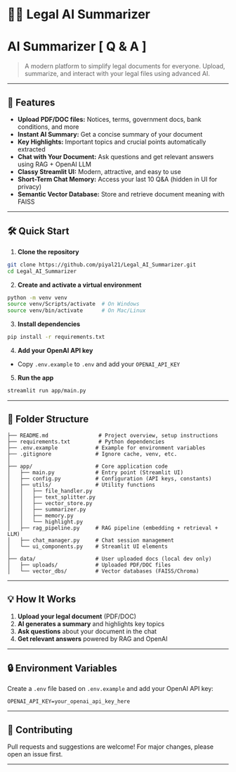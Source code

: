 
# 🧑‍⚖️ Legal AI Summarizer
# AI Summarizer [ Q & A ]

> A modern platform to simplify legal documents for everyone. Upload, summarize, and interact with your legal files using advanced AI.

---

## 🚀 Features

- **Upload PDF/DOC files:** Notices, terms, government docs, bank conditions, and more
- **Instant AI Summary:** Get a concise summary of your document
- **Key Highlights:** Important topics and crucial points automatically extracted
- **Chat with Your Document:** Ask questions and get relevant answers using RAG + OpenAI LLM
- **Classy Streamlit UI:** Modern, attractive, and easy to use
- **Short-Term Chat Memory:** Access your last 10 Q&A (hidden in UI for privacy)
- **Semantic Vector Database:** Store and retrieve document meaning with FAISS

---

## 🛠️ Quick Start

1. **Clone the repository**

```bash
git clone https://github.com/piyal21/Legal_AI_Summarizer.git
cd Legal_AI_Summarizer
```

2. **Create and activate a virtual environment**

```bash
python -m venv venv
source venv/Scripts/activate  # On Windows
source venv/bin/activate      # On Mac/Linux
```

3. **Install dependencies**

```bash
pip install -r requirements.txt
```

4. **Add your OpenAI API key**

- Copy `.env.example` to `.env` and add your `OPENAI_API_KEY`

5. **Run the app**

```bash
streamlit run app/main.py
```

---

## 📁 Folder Structure

```text
├── README.md                # Project overview, setup instructions
├── requirements.txt         # Python dependencies
├── .env.example            # Example for environment variables
├── .gitignore              # Ignore cache, venv, etc.
│
├── app/                    # Core application code
│   ├── main.py             # Entry point (Streamlit UI)
│   ├── config.py           # Configuration (API keys, constants)
│   ├── utils/              # Utility functions
│   │   ├── file_handler.py
│   │   ├── text_splitter.py
│   │   ├── vector_store.py
│   │   ├── summarizer.py
│   │   ├── memory.py
│   │   └── highlight.py
│   ├── rag_pipeline.py     # RAG pipeline (embedding + retrieval + LLM)
│   ├── chat_manager.py     # Chat session management
│   └── ui_components.py    # Streamlit UI elements
│
├── data/                   # User uploaded docs (local dev only)
│   ├── uploads/            # Uploaded PDF/DOC files
│   └── vector_dbs/         # Vector databases (FAISS/Chroma)
```

---

## 💡 How It Works

1. **Upload your legal document** (PDF/DOC)
2. **AI generates a summary** and highlights key topics
3. **Ask questions** about your document in the chat
4. **Get relevant answers** powered by RAG and OpenAI

---

## 🔒 Environment Variables

Create a `.env` file based on `.env.example` and add your OpenAI API key:

```
OPENAI_API_KEY=your_openai_api_key_here
```

---

## 🤝 Contributing

Pull requests and suggestions are welcome! For major changes, please open an issue first.

---




